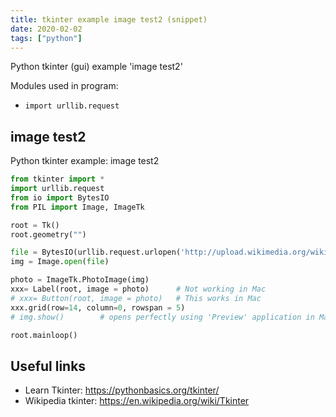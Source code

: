 ```yaml
---
title: tkinter example image test2 (snippet)
date: 2020-02-02
tags: ["python"]
---
```

Python tkinter (gui) example 'image test2'


Modules used in program: 
* `import urllib.request`

## image test2

Python tkinter example: image test2

```python
from tkinter import *
import urllib.request
from io import BytesIO
from PIL import Image, ImageTk

root = Tk()
root.geometry("")

file = BytesIO(urllib.request.urlopen('http://upload.wikimedia.org/wikipedia/commons/4/47/PNG_transparency_demonstration_1.png').read())
img = Image.open(file)

photo = ImageTk.PhotoImage(img)
xxx= Label(root, image = photo)      # Not working in Mac
# xxx= Button(root, image = photo)   # This works in Mac
xxx.grid(row=14, column=0, rowspan = 5)
# img.show()        # opens perfectly using 'Preview' application in Mac

root.mainloop()


```

## Useful links

- Learn Tkinter: https://pythonbasics.org/tkinter/
- Wikipedia tkinter: https://en.wikipedia.org/wiki/Tkinter
